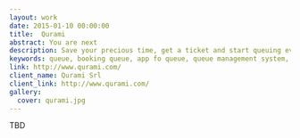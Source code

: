 ```yaml
---
layout: work
date: 2015-01-10 00:00:00
title:  Qurami
abstract: You are next
description: Save your precious time, get a ticket and start queuing even before arriving at the place or choose when you want to go, Qurami will keep you posted on the queue status and let you know when your turn is coming up!
keywords: queue, booking queue, app fo queue, queue management system, service for queue, app for queue management system, people queuing
link: http://www.qurami.com/
client_name: Qurami Srl
client_link: http://www.qurami.com/
gallery:
  cover: qurami.jpg
---
```


TBD